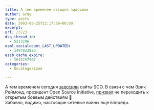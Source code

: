 ```yaml
---
title: А тем временем сегодня задосили
author: Gray
type: posts
date: 2003-08-25T22:17:36+00:00
excerpt:
url: /3723
dsq_thread_id:
  - 5213296
esml_socialcount_LAST_UPDATED:
  - 1497023883
essb_cache_expire:
  - 1615257907
categories:
  - Uncategorized

---
```








А тем временем сегодня <a href="http://www.theinquirer.net/?article=11190" target="_blank">задосили</a> сайты SCO. В связи с чем Эрик Реймонд, президент Open Source Initiative, <a href="http://linuxtoday.com/infrastructure/2003082501026NWCYLL" target="_blank">призвал</a> не переходить к открытым боевым действиям 🙂  
Забавно, видимо, настоящие сетевые войны еще впереди.